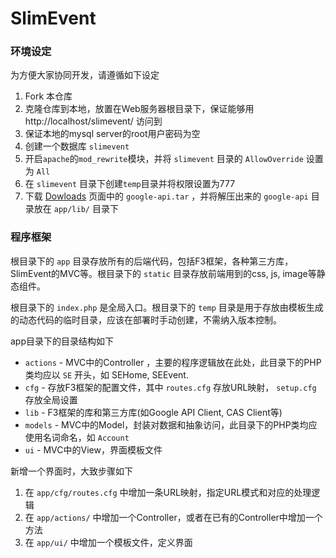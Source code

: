 SlimEvent
======

### 环境设定

为方便大家协同开发，请遵循如下设定

1. Fork 本仓库
2. 克隆仓库到本地，放置在Web服务器根目录下，保证能够用 http://localhost/slimevent/ 访问到
3. 保证本地的mysql server的root用户密码为空
4. 创建一个数据库 `slimevent` 
5. 开启`apache`的`mod_rewrite`模块，并将 `slimevent` 目录的 `AllowOverride` 设置为 `All`
6. 在 `slimevent` 目录下创建`temp`目录并将权限设置为777
7. 下载 [Dowloads](https://github.com/pureweber/slimevent/downloads) 页面中的 `google-api.tar` ，并将解压出来的 `google-api` 目录放在 `app/lib/` 目录下

### 程序框架

根目录下的 `app` 目录存放所有的后端代码，包括F3框架，各种第三方库，SlimEvent的MVC等。根目录下的 `static` 目录存放前端用到的css, js, image等静态组件。

根目录下的 `index.php` 是全局入口。根目录下的 `temp` 目录是用于存放由模板生成的动态代码的临时目录，应该在部署时手动创建，不需纳入版本控制。

app目录下的目录结构如下

* `actions` - MVC中的Controller ，主要的程序逻辑放在此处，此目录下的PHP类均应以 `SE` 开头，如 SEHome, SEEvent.
* `cfg` - 存放F3框架的配置文件，其中 `routes.cfg` 存放URL映射， `setup.cfg` 存放全局设置
* `lib` - F3框架的库和第三方库(如Google API Client, CAS Client等)
* `models` - MVC中的Model，封装对数据和抽象访问，此目录下的PHP类均应使用名词命名，如 `Account`
* `ui` - MVC中的View，界面模板文件

新增一个界面时，大致步骤如下

1. 在 `app/cfg/routes.cfg` 中增加一条URL映射，指定URL模式和对应的处理逻辑
2. 在 `app/actions/` 中增加一个Controller，或者在已有的Controller中增加一个方法
3. 在 `app/ui/` 中增加一个模板文件，定义界面

